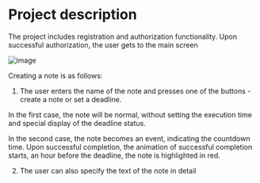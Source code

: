 # Project description

The project includes registration and authorization functionality. Upon successful authorization, the user gets to the main screen

![image](https://user-images.githubusercontent.com/72212727/202702944-5ca05351-5682-401b-af84-801ea1fd8380.png)

Creating a note is as follows:

1) The user enters the name of the note and presses one of the buttons - create a note or set a deadline. 

In the first case, the note will be normal, without setting the execution time and special display of the deadline status.

In the second case, the note becomes an event, indicating the countdown time. 
Upon successful completion, the animation of successful completion starts, an hour before the deadline, the note is highlighted in red.

2) The user can also specify the text of the note in detail

